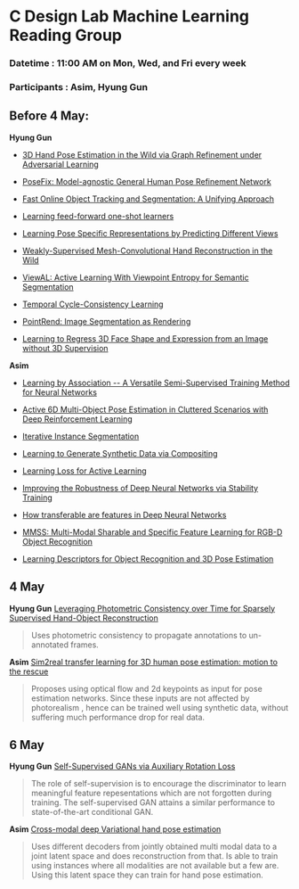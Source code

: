 # C Design Lab Machine Learning Reading Group
### Datetime : 11:00 AM on Mon, Wed, and Fri every week
### Participants : Asim, Hyung Gun

## Before 4 May:

**Hyung Gun**
* [3D Hand Pose Estimation in the Wild via Graph Refinement under Adversarial Learning](https://arxiv.org/pdf/1912.01875.pdf)

* [PoseFix: Model-agnostic General Human Pose Refinement Network](https://arxiv.org/abs/1812.03595)

* [Fast Online Object Tracking and Segmentation: A Unifying Approach](http://www.robots.ox.ac.uk/~qwang/SiamMask/ )

* [Learning feed-forward one-shot learners](https://arxiv.org/pdf/1606.05233.pdf )

* [Learning Pose Specific Representations by Predicting Different Views](https://arxiv.org/pdf/1804.03390v2.pdf )

* [Weakly-Supervised Mesh-Convolutional Hand Reconstruction in the Wild ](https://arxiv.org/pdf/2004.01946.pdf)

* [ViewAL: Active Learning With Viewpoint Entropy for Semantic Segmentation ](https://arxiv.org/pdf/1911.11789.pdf )

* [Temporal Cycle-Consistency Learning](https://arxiv.org/pdf/1904.07846.pdf )

* [PointRend: Image Segmentation as Rendering](https://arxiv.org/pdf/1912.08193.pdf )

* [Learning to Regress 3D Face Shape and Expression from an Image without 3D Supervision](https://ps.is.tuebingen.mpg.de/uploads_file/attachment/attachment/509/paper_camera_ready.pdf)


**Asim**
* [Learning by Association -- A Versatile Semi-Supervised Training Method for Neural Networks](http://openaccess.thecvf.com/content_cvpr_2017/papers/Haeusser_Learning_by_Association_CVPR_2017_paper.pdf)

* [Active 6D Multi-Object Pose Estimation in Cluttered Scenarios with Deep Reinforcement Learning](https://arxiv.org/pdf/1910.08811.pdf)

* [Iterative Instance Segmentation](https://arxiv.org/pdf/1511.08498.pdf)

* [Learning to Generate Synthetic Data via Compositing](http://openaccess.thecvf.com/content_CVPR_2019/papers/Tripathi_Learning_to_Generate_Synthetic_Data_via_Compositing_CVPR_2019_paper.pdf)

* [Learning Loss for Active Learning](http://openaccess.thecvf.com/content_CVPR_2019/papers/Yoo_Learning_Loss_for_Active_Learning_CVPR_2019_paper.pdf)

* [Improving the Robustness of Deep Neural Networks via Stability Training](https://www.cv-foundation.org/openaccess/content_cvpr_2016/papers/Zheng_Improving_the_Robustness_CVPR_2016_paper.pdf)

* [How transferable are features in Deep Neural Networks](https://arxiv.org/pdf/1411.1792.pdf)

* [MMSS: Multi-Modal Sharable and Specific Feature Learning for RGB-D Object Recognition](http://openaccess.thecvf.com/content_iccv_2015/papers/Wang_MMSS_Multi-Modal_Sharable_ICCV_2015_paper.pdf)

* [Learning Descriptors for Object Recognition and 3D Pose Estimation](https://www.cv-foundation.org/openaccess/content_cvpr_2015/papers/Wohlhart_Learning_Descriptors_for_2015_CVPR_paper.pdf)



## 4 May

**Hyung Gun**
[Leveraging Photometric Consistency over Time for Sparsely Supervised Hand-Object Reconstruction](https://arxiv.org/pdf/2004.13449.pdf)

> Uses photometric consistency to propagate annotations to un-annotated frames.

**Asim**
[Sim2real transfer learning for 3D human pose
estimation: motion to the rescue](https://papers.nips.cc/paper/9454-sim2real-transfer-learning-for-3d-human-pose-estimation-motion-to-the-rescue.pdf)

> Proposes using optical flow and 2d keypoints as input for pose estimation networks. Since these inputs are not affected by photorealism , hence can be trained well using synthetic data, without suffering much performance drop for real data.



## 6 May

**Hyung Gun**
[Self-Supervised GANs via Auxiliary Rotation Loss](https://arxiv.org/pdf/1811.11212.pdf)

> The role of self-supervision is to encourage the discriminator to learn meaningful feature repesentations which are not forgotten during training. The self-supervised GAN attains a similar performance to state-of-the-art conditional GAN.

**Asim**
[Cross-modal deep Variational hand pose estimation](http://openaccess.thecvf.com/content_cvpr_2018/papers/Spurr_Cross-Modal_Deep_Variational_CVPR_2018_paper.pdf)

> Uses different decoders from jointly obtained multi modal data to a joint latent space and does reconstruction from that. Is able to train using instances where all modalities are not available but a few are. Using this latent space they can train for hand pose estimation.
